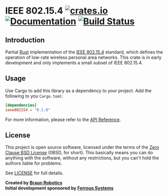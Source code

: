 # IEEE 802.15.4 [![crates.io](https://img.shields.io/crates/v/ieee802154.svg)](https://crates.io/crates/ieee802154) [![Documentation](https://docs.rs/ieee802154/badge.svg)](https://docs.rs/ieee802154) [![Build Status](https://travis-ci.com/braun-robotics/ieee-802.15.4.svg?branch=master)](https://travis-ci.com/braun-robotics/ieee-802.15.4)

## Introduction

Partial [Rust] implementation of the [IEEE 802.15.4] standard, which defines the operation of low-rate wireless personal area networks. This crate is in early development and only implements a small subset of IEEE 802.15.4.

[Rust]: https://www.rust-lang.org/
[IEEE 802.15.4]: https://en.wikipedia.org/wiki/IEEE_802.15.4


## Usage

Use Cargo to add this library as a dependency to your project. Add the following to you `Cargo.toml`:
``` toml
[dependencies]
ieee802154 = "0.1.0"
```

For more information, please refer to the [API Reference].

[API Reference]: https://docs.rs/ieee802154


## License

This project is open source software, licensed under the terms of the [Zero Clause BSD License][] (0BSD, for short). This basically means you can do anything with the software, without any restrictions, but you can't hold the authors liable for problems.

See [LICENSE] for full details.

[Zero Clause BSD License]: https://opensource.org/licenses/FPL-1.0.0
[LICENSE]: https://github.com/braun-robotics/ieee-802.15.4/blob/master/LICENSE


**Created by [Braun Robotics](https://braun-robotics.com/)** <br />
**Initial development sponsored by [Ferrous Systems](https://ferrous-systems.com/)**

